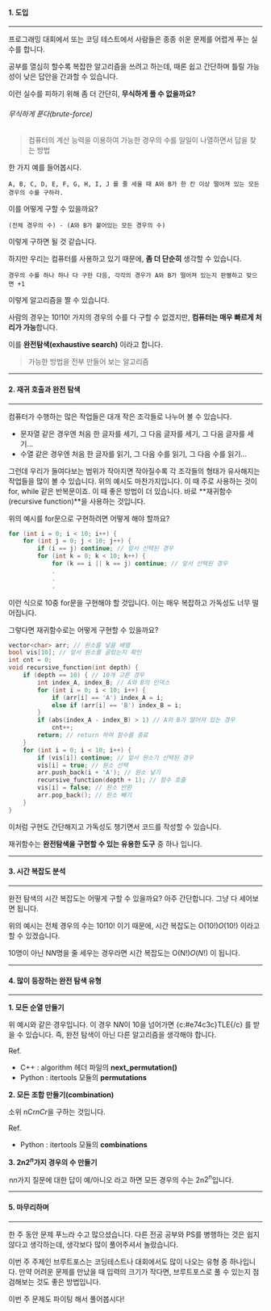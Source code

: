 #### 1. 도입

***



프로그래밍 대회에서 또는 코딩 테스트에서 사람들은 종종 쉬운 문제를 어렵게 푸는 실수를 합니다.

공부를 열심히 할수록 복잡한 알고리즘을 쓰려고 하는데, 때론 쉽고 간단하며 틀릴 가능성이 낮은 답안을 간과할 수 있습니다.

이런 실수를 피하기 위해 좀 더 간단히, **무식하게 풀 수 없을까요?**

###### 무식하게 푼다(brute-force)
> 컴퓨터의 계산 능력을 이용하여 가능한 경우의 수를 일일이 나열하면서 답을 찾는 방법

한 가지 예를 들어봅시다. 

    A, B, C, D, E, F, G, H, I, J 를 줄 세울 때 A와 B가 한 칸 이상 떨어져 있는 모든 경우의 수를 구하라.

이를 어떻게 구할 수 있을까요?

    (전체 경우의 수) - (A와 B가 붙어있는 모든 경우의 수)

이렇게 구하면 될 것 같습니다.


하지만 우리는 컴퓨터를 사용하고 있기 때문에, **좀 더 단순히** 생각할 수 있습니다.

    경우의 수를 하나 하나 다 구한 다음, 각각의 경우가 A와 B가 떨어져 있는지 판별하고 맞으면 +1

이렇게 알고리즘을 짤 수 있습니다.

사람의 경우는 10!$10!$ 가지의 경우의 수를 다 구할 수 없겠지만, **컴퓨터는 매우 빠르게 처리가 가능**합니다. 


이를 **완전탐색(exhaustive search)** 이라고 합니다.
>  가능한 방법을 전부 만들어 보는 알고리즘







***

#### 2. 재귀 호출과 완전 탐색


***



컴퓨터가 수행하는 많은 작업들은 대개 작은 조각들로 나누어 볼 수 있습니다.
* 문자열 같은 경우엔 처음 한 글자를 세기, 그 다음 글자를 세기, 그 다음 글자를 세기...
* 수열 같은 경우엔 처음 한 글자를 읽기, 그 다음 수를 읽기, 그 다음 수를 읽기...

그런데 우리가 들여다보는 범위가 작아지면 작아질수록 각 조각들의 형태가 유사해지는 작업들을 많이 볼 수 있습니다. 위의 예시도 마찬가지입니다.
이 때 주로 사용하는 것이 for, while 같은 반복문이죠. 이 때 좋은 방법이 더 있습니다.
바로 **재귀함수(recursive function)**을 사용하는 것입니다.

위의 예시를 for문으로 구현하려면 어떻게 해야 할까요?
```cpp
for (int i = 0; i < 10; i++) {
    for (int j = 0; j < 10; j++) {
        if (i == j) continue; // 앞서 선택된 경우
        for (int k = 0; k < 10; k++) {
            for (k == i || k == j) continue; // 앞서 선택된 경우
            .
            .
            .
```

이런 식으로 10중 for문을 구현해야 할 것입니다. 이는 매우 복잡하고 가독성도 너무 떨어집니다.

그렇다면 재귀함수로는 어떻게 구현할 수 있을까요?
```cpp
vector<char> arr; // 원소를 넣을 배열
bool vis[10]; // 앞서 원소를 골랐는지 확인
int cnt = 0;
void recursive_function(int depth) {
	if (depth == 10) { // 10개 고른 경우
		int index_A, index_B; // A와 B의 인덱스
		for (int i = 0; i < 10; i++) {
			if (arr[i] == 'A') index_A = i;
			else if (arr[i] == 'B') index_B = i;
		}
		if (abs(index_A - index_B) > 1) // A와 B가 떨어져 있는 경우
			cnt++;
		return; // return 하여 함수를 종료
	}
	for (int i = 0; i < 10; i++) {
		if (vis[i]) continue; // 앞서 원소가 선택된 경우
		vis[i] = true; // 원소 선택
		arr.push_back(i + 'A'); // 원소 넣기
		recursive_function(depth + 1); // 함수 호출
		vis[i] = false; // 원소 반환
		arr.pop_back(); // 원소 빼기
	}
}
```

이처럼 구현도 간단해지고 가독성도 챙기면서 코드를 작성할 수 있습니다.

재귀함수는 **완전탐색을 구현할 수 있는 유용한 도구** 중 하나 입니다.


***


#### 3. 시간 복잡도 분석


***




완전 탐색의 시간 복잡도는 어떻게 구할 수 있을까요? 아주 간단합니다. 그냥 다 세어보면 됩니다.

위의 예시는 전체 경우의 수는 10!$10!$ 이기 때문에, 시간 복잡도는 O(10!)$O(10!)$ 이라고 할 수 있겠습니다.

10명이 아닌 N$N$명을 줄 세우는 경우라면 시간 복잡도는 O(N!)$O(N!)$ 이 됩니다.




***


#### 4. 많이 등장하는 완전 탐색 유형


***


**1. 모든 순열 만들기**


위 예시와 같은 경우입니다. 이 경우 N$N$이 10을 넘어가면 {c:#e74c3c}TLE{/c} 를 받을 수 있습니다. 즉, 완전 탐색이 아닌 다른 알고리즘을 생각해야 합니다.

Ref.
* C++ : algorithm 헤더 파일의 **next_permutation()**
* Python : itertools 모듈의 **permutations**




**2. 모든 조합 만들기(combination)**


소위 nCr$nCr$을 구하는 것입니다. 

Ref.
* Python : itertools 모듈의 **combinations**




**3. 2n$2^n$가지 경우의 수 만들기**


 n$n$가지 질문에 대한 답이 예/아니오 라고 하면 모든 경우의 수는 2n$2^n$입니다.



***

#### 5. 마무리하며

***

한 주 동안 문제 푸느라 수고 많으셨습니다. 다른 전공 공부와 PS를 병행하는 것은 쉽지 않다고 생각하는데, 생각보다 많이 풀어주셔서 놀랐습니다.


이번 주 주제인 브루트포스는 코딩테스트나 대회에서도 많이 나오는 유형 중 하나입니다. 만약 어려운 문제를 만났을 때 입력의 크기가 작다면, 브루트포스로 풀 수 있는지 점검해보는 것도 좋은 방법입니다.


이번 주 문제도 파이팅 해서 풀어봅시다!
